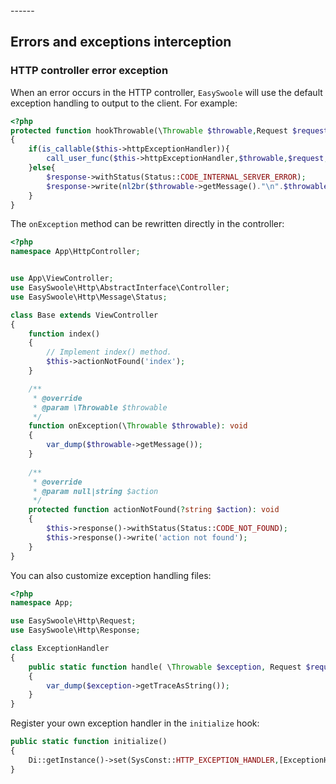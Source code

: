 <head>
     <title>EasySwoole route|swoole route|swoole Api service|swoole custom route</title>
     <meta content="text/html; charset=utf-8" http-equiv="Content-Type">
     <meta name="keywords" content="EasySwoole Http Exception/Error|swoole http|swoole Api document"/>
     <meta name="description" content="EasySwoole Http Exception/Error|swoole http|swoole Api document"/>
</head>
---<head>---

## Errors and exceptions interception

### HTTP controller error exception

When an error occurs in the HTTP controller, `EasySwoole` will use the default exception handling to output to the client. For example:

```php
<?php
protected function hookThrowable(\Throwable $throwable,Request $request,Response $response)
{
    if(is_callable($this->httpExceptionHandler)){
        call_user_func($this->httpExceptionHandler,$throwable,$request,$response);
    }else{
        $response->withStatus(Status::CODE_INTERNAL_SERVER_ERROR);
        $response->write(nl2br($throwable->getMessage()."\n".$throwable->getTraceAsString()));
    }
}
```
The `onException` method can be rewritten directly in the controller:

```php
<?php
namespace App\HttpController;


use App\ViewController;
use EasySwoole\Http\AbstractInterface\Controller;
use EasySwoole\Http\Message\Status;

class Base extends ViewController
{
    function index()
    {
        // Implement index() method.
        $this->actionNotFound('index');
    }

    /**
     * @override
     * @param \Throwable $throwable
     */
    function onException(\Throwable $throwable): void
    {
        var_dump($throwable->getMessage());
    }
    
    /**
     * @override
     * @param null|string $action
     */
    protected function actionNotFound(?string $action): void
    {
        $this->response()->withStatus(Status::CODE_NOT_FOUND);
        $this->response()->write('action not found');
    }
}

```

You can also customize exception handling files:
```php
<?php
namespace App;

use EasySwoole\Http\Request;
use EasySwoole\Http\Response;

class ExceptionHandler
{
    public static function handle( \Throwable $exception, Request $request, Response $response )
    {
        var_dump($exception->getTraceAsString());
    }
}
```
Register your own exception handler in the `initialize` hook:

````php
public static function initialize()
{
    Di::getInstance()->set(SysConst::HTTP_EXCEPTION_HANDLER,[ExceptionHandler::class,'handle']);
}

````